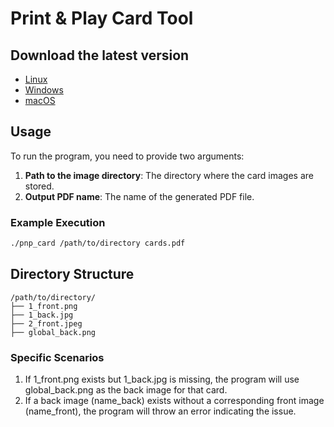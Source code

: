 # Print & Play Card Tool

## Download the latest version
- [Linux](https://github.com/carmonac/pnp_tool/releases/download/v0.0.10/pnp_card_ubuntu-latest)
- [Windows](https://github.com/carmonac/pnp_tool/releases/download/v0.0.10/pnp_card_windows-latest)
- [macOS](https://github.com/carmonac/pnp_tool/releases/download/v0.0.10/pnp_card_macos-latest)

## Usage

To run the program, you need to provide two arguments:

1. **Path to the image directory**: The directory where the card images are stored.
2. **Output PDF name**: The name of the generated PDF file.

### Example Execution

```bash
./pnp_card /path/to/directory cards.pdf
```

## Directory Structure

```
/path/to/directory/
├── 1_front.png
├── 1_back.jpg
├── 2_front.jpeg
├── global_back.png
```

### Specific Scenarios
1. If 1_front.png exists but 1_back.jpg is missing, the program will use global_back.png as the back image for that card.
2. If a back image (name_back) exists without a corresponding front image (name_front), the program will throw an error indicating the issue.

